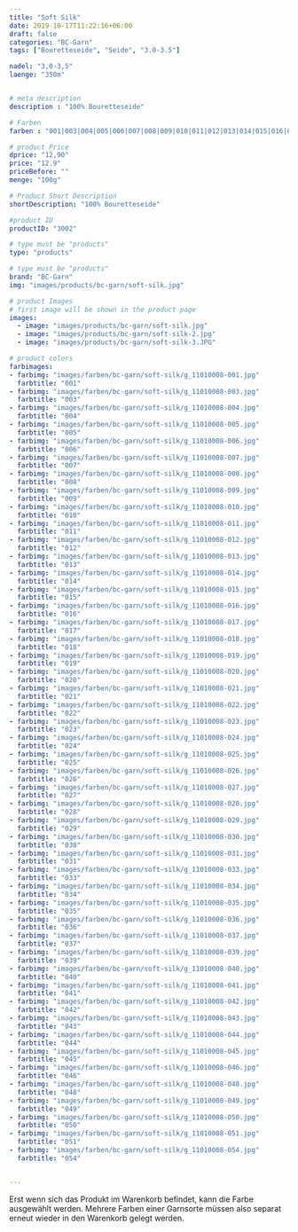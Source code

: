 ```yaml
---
title: "Soft Silk"
date: 2019-10-17T11:22:16+06:00
draft: false
categories: "BC-Garn"
tags: ["Bouretteseide", "Seide", "3.0-3.5"] 

nadel: "3,0-3,5" 
laenge: "350m"	


# meta description
description : "100% Bouretteseide"

# Farben
farben : "001|003|004|005|006|007|008|009|010|011|012|013|014|015|016|017|018|019|020|021|022|023|024|025|026|027|028|029|030|031|033|034|035|036|037|039|040|041|042|043|044|045|046|048|049|050|051|054"

# product Price
dprice: "12,90"
price: "12.9"
priceBefore: ""
menge: "100g"

# Product Short Description
shortDescription: "100% Bouretteseide"

#product ID
productID: "3002"

# type must be "products"
type: "products"

# type must be "products"
brand: "BC-Garn"
img: "images/products/bc-garn/soft-silk.jpg"   

# product Images
# first image will be shown in the product page
images:
  - image: "images/products/bc-garn/soft-silk.jpg"
  - image: "images/products/bc-garn/soft-silk-2.jpg"
  - image: "images/products/bc-garn/soft-silk-3.JPG"

# product colors
farbimages:
- farbimg: "images/farben/bc-garn/soft-silk/g_11010008-001.jpg"	
  farbtitle: "001"
- farbimg: "images/farben/bc-garn/soft-silk/g_11010008-003.jpg"	
  farbtitle: "003"
- farbimg: "images/farben/bc-garn/soft-silk/g_11010008-004.jpg"	
  farbtitle: "004"
- farbimg: "images/farben/bc-garn/soft-silk/g_11010008-005.jpg"	
  farbtitle: "005"
- farbimg: "images/farben/bc-garn/soft-silk/g_11010008-006.jpg"	
  farbtitle: "006"
- farbimg: "images/farben/bc-garn/soft-silk/g_11010008-007.jpg"	
  farbtitle: "007"
- farbimg: "images/farben/bc-garn/soft-silk/g_11010008-008.jpg"	
  farbtitle: "008"
- farbimg: "images/farben/bc-garn/soft-silk/g_11010008-009.jpg"	
  farbtitle: "009"
- farbimg: "images/farben/bc-garn/soft-silk/g_11010008-010.jpg"	
  farbtitle: "010"
- farbimg: "images/farben/bc-garn/soft-silk/g_11010008-011.jpg"	
  farbtitle: "011"
- farbimg: "images/farben/bc-garn/soft-silk/g_11010008-012.jpg"	
  farbtitle: "012"
- farbimg: "images/farben/bc-garn/soft-silk/g_11010008-013.jpg"	
  farbtitle: "013"
- farbimg: "images/farben/bc-garn/soft-silk/g_11010008-014.jpg"	
  farbtitle: "014"
- farbimg: "images/farben/bc-garn/soft-silk/g_11010008-015.jpg"	
  farbtitle: "015"
- farbimg: "images/farben/bc-garn/soft-silk/g_11010008-016.jpg"	
  farbtitle: "016"
- farbimg: "images/farben/bc-garn/soft-silk/g_11010008-017.jpg"	
  farbtitle: "017"
- farbimg: "images/farben/bc-garn/soft-silk/g_11010008-018.jpg"	
  farbtitle: "018"
- farbimg: "images/farben/bc-garn/soft-silk/g_11010008-019.jpg"	
  farbtitle: "019"
- farbimg: "images/farben/bc-garn/soft-silk/g_11010008-020.jpg"	
  farbtitle: "020"
- farbimg: "images/farben/bc-garn/soft-silk/g_11010008-021.jpg"	
  farbtitle: "021"
- farbimg: "images/farben/bc-garn/soft-silk/g_11010008-022.jpg"	
  farbtitle: "022"
- farbimg: "images/farben/bc-garn/soft-silk/g_11010008-023.jpg"	
  farbtitle: "023"
- farbimg: "images/farben/bc-garn/soft-silk/g_11010008-024.jpg"	
  farbtitle: "024"
- farbimg: "images/farben/bc-garn/soft-silk/g_11010008-025.jpg"	
  farbtitle: "025"
- farbimg: "images/farben/bc-garn/soft-silk/g_11010008-026.jpg"	
  farbtitle: "026"
- farbimg: "images/farben/bc-garn/soft-silk/g_11010008-027.jpg"	
  farbtitle: "027"
- farbimg: "images/farben/bc-garn/soft-silk/g_11010008-028.jpg"	
  farbtitle: "028"
- farbimg: "images/farben/bc-garn/soft-silk/g_11010008-029.jpg"	
  farbtitle: "029"
- farbimg: "images/farben/bc-garn/soft-silk/g_11010008-030.jpg"	
  farbtitle: "030"
- farbimg: "images/farben/bc-garn/soft-silk/g_11010008-031.jpg"	
  farbtitle: "031"
- farbimg: "images/farben/bc-garn/soft-silk/g_11010008-033.jpg"	
  farbtitle: "033"
- farbimg: "images/farben/bc-garn/soft-silk/g_11010008-034.jpg"	
  farbtitle: "034"
- farbimg: "images/farben/bc-garn/soft-silk/g_11010008-035.jpg"	
  farbtitle: "035"
- farbimg: "images/farben/bc-garn/soft-silk/g_11010008-036.jpg"	
  farbtitle: "036"
- farbimg: "images/farben/bc-garn/soft-silk/g_11010008-037.jpg"	
  farbtitle: "037"
- farbimg: "images/farben/bc-garn/soft-silk/g_11010008-039.jpg"	
  farbtitle: "039"
- farbimg: "images/farben/bc-garn/soft-silk/g_11010008-040.jpg"	
  farbtitle: "040"
- farbimg: "images/farben/bc-garn/soft-silk/g_11010008-041.jpg"	
  farbtitle: "041"
- farbimg: "images/farben/bc-garn/soft-silk/g_11010008-042.jpg"	
  farbtitle: "042"
- farbimg: "images/farben/bc-garn/soft-silk/g_11010008-043.jpg"	
  farbtitle: "043"
- farbimg: "images/farben/bc-garn/soft-silk/g_11010008-044.jpg"	
  farbtitle: "044"
- farbimg: "images/farben/bc-garn/soft-silk/g_11010008-045.jpg"	
  farbtitle: "045"
- farbimg: "images/farben/bc-garn/soft-silk/g_11010008-046.jpg"	
  farbtitle: "046"
- farbimg: "images/farben/bc-garn/soft-silk/g_11010008-048.jpg"	
  farbtitle: "048"
- farbimg: "images/farben/bc-garn/soft-silk/g_11010008-049.jpg"	
  farbtitle: "049"
- farbimg: "images/farben/bc-garn/soft-silk/g_11010008-050.jpg"	
  farbtitle: "050"
- farbimg: "images/farben/bc-garn/soft-silk/g_11010008-051.jpg"	
  farbtitle: "051"
- farbimg: "images/farben/bc-garn/soft-silk/g_11010008-054.jpg"	
  farbtitle: "054"


---
```


Erst wenn sich das Produkt im Warenkorb befindet, kann die Farbe ausgewählt werden.
Mehrere Farben einer Garnsorte müssen also separat erneut wieder in den Warenkorb gelegt werden.
